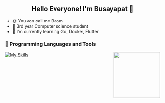 <h2 align="center"> Hello Everyone! I'm Busayapat 👋</h2>

- 🌞 You can call me Beam
- 🐧 3rd year Computer science student
- 🌱 I’m currently learning Go, Docker, Flutter

### 💾 Programming Languages and Tools
<img src="https://github-readme-stats.vercel.app/api/top-langs?username=tdysq03&layout=compact&hide_border=true&theme=gotham" height="150" align="right"/>

[![My Skills](https://skillicons.dev/icons?i=java,cs,python,js,html,css,php,mysql,figma,ps,ai,sketchup&perline=4)](https://skillicons.dev)
